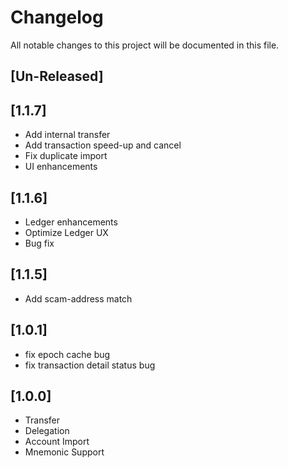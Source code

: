 # Changelog
All notable changes to this project will be documented in this file.


## [Un-Released]


## [1.1.7]
- Add internal transfer
- Add transaction speed-up and cancel
- Fix duplicate import
- UI enhancements

## [1.1.6]
- Ledger enhancements
- Optimize Ledger UX
- Bug fix

## [1.1.5]
- Add scam-address match

## [1.0.1]
- fix epoch cache bug
- fix transaction detail status bug

## [1.0.0]
- Transfer
- Delegation
- Account Import
- Mnemonic Support
